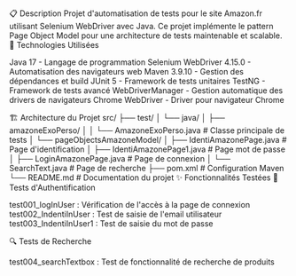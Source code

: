 📋 Description
Projet d'automatisation de tests pour le site Amazon.fr utilisant Selenium WebDriver avec Java. Ce projet implémente le pattern Page Object Model pour une architecture de tests maintenable et scalable.
🚀 Technologies Utilisées

Java 17 - Langage de programmation
Selenium WebDriver 4.15.0 - Automatisation des navigateurs web
Maven 3.9.10 - Gestion des dépendances et build
JUnit 5 - Framework de tests unitaires
TestNG - Framework de tests avancé
WebDriverManager - Gestion automatique des drivers de navigateurs
Chrome WebDriver - Driver pour navigateur Chrome

🏗️ Architecture du Projet
src/
├── test/
│   └── java/
│       ├── amazoneExoPerso/
│       │   └── AmazoneExoPerso.java        # Classe principale de tests
│       └── pageObjectsAmazoneModel/
│           ├── IdentiAmazonePage.java      # Page d'identification
│           ├── IdentiAmazonePage1.java     # Page mot de passe
│           ├── LoginAmazonePage.java       # Page de connexion
│           └── SearchText.java             # Page de recherche
├── pom.xml                                 # Configuration Maven
└── README.md                               # Documentation du projet
✨ Fonctionnalités Testées
🔐 Tests d'Authentification

test001_logInUser : Vérification de l'accès à la page de connexion
test002_IndentiInUser : Test de saisie de l'email utilisateur
test003_IndentiInUser1 : Test de saisie du mot de passe

🔍 Tests de Recherche

test004_searchTextbox : Test de fonctionnalité de recherche de produits
